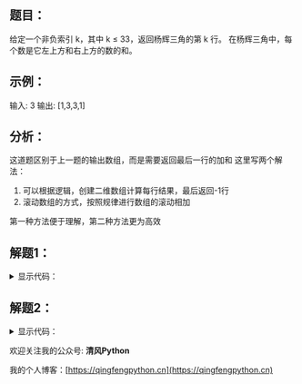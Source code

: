 ## 题目：

给定一个非负索引 k，其中 k ≤ 33，返回杨辉三角的第 k 行。
在杨辉三角中，每个数是它左上方和右上方的数的和。

## 示例：

输入: 3
输出: [1,3,3,1]

## 分析：

这道题区别于上一题的输出数组，而是需要返回最后一行的加和
这里写两个解法：
1. 可以根据逻辑，创建二维数组计算每行结果，最后返回-1行
2. 滚动数组的方式，按照规律进行数组的滚动相加

第一种方法便于理解，第二种方法更为高效

## 解题1：

<details>
<summary>显示代码：</summary>

```python
class Solution:
    def getRow(self, rowIndex: int) -> List[int]:
        ret = []
        for i in range(1, rowIndex + 2):
            tmp = [1 for _ in range(i)]
            for j in range(1, len(tmp) - 1):
                # 这里注意是 i - 2
                tmp[j] = ret[i - 2][j - 1] + ret[i - 2][j]
            ret.append(tmp)
        return ret[-1]
```

</details>

## 解题2：

<details>
<summary>显示代码：</summary>

```python
class Solution:
    def getRow(self, rowIndex: int) -> List[int]:
        ret = [1] * (rowIndex + 1)
        for i in range(2, rowIndex + 1):
            for j in range(i - 1, 0, -1):
                ret[j] += ret[j - 1]
        return ret
```

</details>



欢迎关注我的公众号: **清风Python**

我的个人博客：[https://qingfengpython.cn](https://qingfengpython.cn)